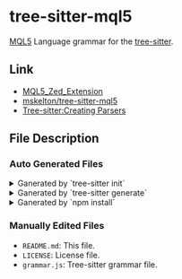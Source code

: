 # tree-sitter-mql5

[MQL5](https://www.mql5.com/ja/docs) Language grammar for the [tree-sitter](https://github.com/tree-sitter).

## Link

- [MQL5_Zed_Extension](https://github.com/chaploud/MQL5_Zed_Extension)
- [mskelton/tree-sitter-mql5](https://github.com/mskelton/tree-sitter-mql5)
- [Tree-sitter:Creating Parsers](https://tree-sitter.github.io/tree-sitter/creating-parsers/1-getting-started.html)

## File Description

### Auto Generated Files

<details>

<summary>Ganerated by `tree-sitter init`</summary>

```bash
tree-sitter-mql5/
├── .editorconfig # 'editorconfig' setting file
├── .gitattributes # linguist setting file for GitHub
├── .gitignore # ignore build files
├── Makefile # (C) Makefile
├── CMakeLists.txt # (C) CMake configuration file
├── Cargo.toml # (Rust) Cargo configuration file
├── Package.swift # (Swift) Swift Package Manager configuration file
├── binding.gyp # (Node.js) Node.js binding configuration file
├── go.mod # (Go) Go module configuration file
├── pyproject.toml # (Python) Python package configuration file
├── setup.py # (Python) Python package setup script
├── grammar.js # tree-sitter grammar file (Explain later)
├── package.json # Node.js package configuration file
├── tree-sitter.json # tree-sitter configuration file
└── bindings/ # Binding files for each language
    ├── c/
    │   ├── tree-sitter-mql5.h
    │   └── tree-sitter-mql5.pc.in
    ├── go/
    │   ├── binding.go
    │   └── binding_test.go
    ├── node/
    │   ├── binding.cc
    │   ├── binding_test.js
    │   ├── index.d.ts
    │   └── index.js
    ├── python/
    │   ├── tests
    │   │   └── test_binding.py
    │   └── tree_sitter_mql5
    │       ├── __init__.py
    │       ├── __init__.pyi
    │       ├── binding.c
    │       └── py.typed
    ├── rust/
    │   ├── build.rs
    │   └── lib.rs
    └── swift/
        ├── TreeSitterMql5
        │   └── mql5.h
        └── TreeSitterMql5Tests
            └── TreeSitterMql5Tests.swift
```

</details>

<details>
<summary>Ganerated by `tree-sitter generate`</summary>

```bash
tree-sitter-mql5/
└── src/  # Generated Code (C language)
   ├── grammar.json
   ├── node-types.json
   ├── parser.c
   └── tree_sitter/
       ├── alloc.h
       ├── array.h
       └── parser.h
```
</details>

<details>

<summary>Ganerated by `npm install`</summary>

**Note**: These files are ignored by `.gitignore` other than `package-lock.json`.

```bash
build/
node_modules/
target/
package-lock.json
```

</details>

### Manually Edited Files

- `README.md`: This file.
- `LICENSE`: License file.
- `grammar.js`: Tree-sitter grammar file.
